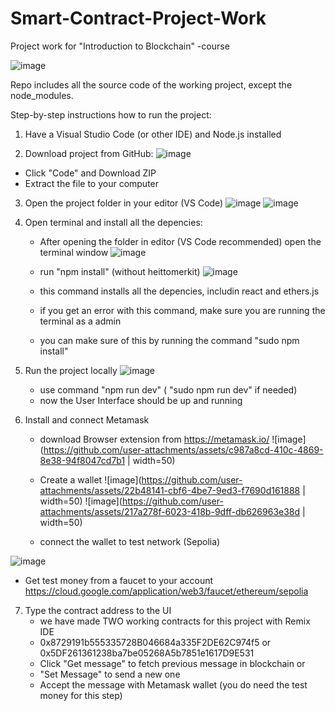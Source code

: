 # Smart-Contract-Project-Work
Project work for "Introduction to Blockchain" -course

![image](https://github.com/user-attachments/assets/54e1665d-c38a-4c56-a6c7-0a1bc2747bc9)


Repo includes all the source code of the working project, except the node_modules.

Step-by-step instructions how to run the project:

1) Have a Visual Studio Code (or other IDE) and Node.js installed

2) Download project from GitHub:
![image](https://github.com/user-attachments/assets/ad2c3bf9-e680-4b12-8cdd-68ef2b87c72a)

  - Click "Code" and Download ZIP
  - Extract the file to your computer

3) Open the project folder in your editor (VS Code)
![image](https://github.com/user-attachments/assets/547e2528-e517-4027-816a-dfd764faac3c)
![image](https://github.com/user-attachments/assets/02c00a7c-bcdb-4f20-88c2-ecdc4cbd0791)

4) Open terminal and install all the depencies:
   - After opening the folder in editor (VS Code recommended) open the terminal window
![image](https://github.com/user-attachments/assets/ffa20bd3-fec1-4123-b2ab-3e97c6d8f712)

   - run "npm install" (without heittomerkit)
![image](https://github.com/user-attachments/assets/3374b115-9f64-4991-acd9-3e215490d937)

   - this command installs all the depencies, includin react and ethers.js
   - if you get an error with this command, make sure you are running the terminal as a admin
   - you can make sure of this by running the command "sudo npm install"

5) Run the project locally
![image](https://github.com/user-attachments/assets/7cf0101c-573e-40a5-a46d-1af754b25429)

   - use command "npm run dev" ( "sudo npm run dev" if needed)
   - now the User Interface should be up and running

6) Install and connect Metamask
   - download Browser extension from https://metamask.io/
![image](https://github.com/user-attachments/assets/c987a8cd-410c-4869-8e38-94f8047cd7b1 | width=50)

   - Create a wallet
![image](https://github.com/user-attachments/assets/22b48141-cbf6-4be7-9ed3-f7690d161888 | width=50)
![image](https://github.com/user-attachments/assets/217a278f-6023-418b-9dff-db626963e38d | width=50)
   - connect the wallet to test network (Sepolia)


![image](https://github.com/user-attachments/assets/922a03f0-e601-4618-860e-441db675b4bf)

   - Get test money from a faucet to your account https://cloud.google.com/application/web3/faucet/ethereum/sepolia

7) Type the contract address to the UI
   - we have made TWO working contracts for this project with Remix IDE
   - 0x8729191b555335728B046684a335F2DE62C974f5 or
     0x5DF261361238ba7be05268A5b7851e1617D9E531
   - Click "Get message" to fetch previous message in blockchain or
   - "Set Message" to send a new one
   - Accept the message with Metamask wallet (you do need the test money for this step)
